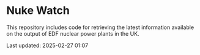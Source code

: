 # Nuke Watch

This repository includes code for retrieving the latest information available on the output of EDF nuclear power plants in the UK.

Last updated: 2025-02-27 01:07